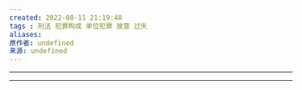 ```yaml
---
created: 2022-08-11 21:19:48
tags : 刑法 犯罪构成 单位犯罪 故意 过失
aliases:  
原作者: undefined
来源: undefined
---
```

---


---

